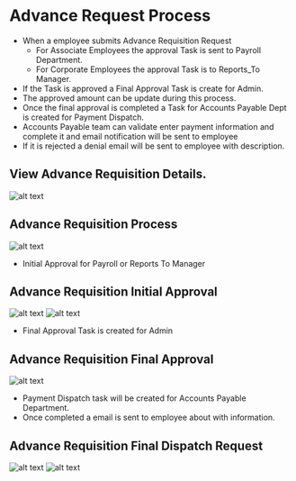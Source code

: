 Advance Request Process
=========
 - When a employee submits Advance Requisition Request 
    -  For Associate Employees the approval Task is sent to Payroll Department.
    -  For Corporate Employees the approval Task is to Reports_To Manager.
 - If the Task is approved a Final Approval Task is create for Admin.
 - The approved amount can be update during this process.
 - Once the final approval is completed a Task for Accounts Payable Dept is created for Payment Dispatch.
 - Accounts Payable team can validate enter payment information and complete it and email notification will be sent to employee
 - If it is rejected a denial  email will be sent to employee with description.

View Advance Requisition Details.
----
![alt text](../../images/expense/advance-request-details.png "Advance Requisition")


Advance Requisition Process
----
![alt text](../../images/expense/advance-form.png "Advance Requisition")

 - Initial Approval for Payroll or Reports To Manager

Advance Requisition Initial Approval
----
![alt text](../../images/expense/advancerequest-task.png "Advance Requisition")
![alt text](../../images/expense/advancerequest-task-1.png "Advance Requisition")

 - Final Approval Task is created for Admin

Advance Requisition Final Approval
----
![alt text](../../images/expense/final-approval-task.png "Advance Requisition")

 - Payment Dispatch task will be created for Accounts Payable Department.
 - Once completed a email is sent to employee about with information.

Advance Requisition Final Dispatch Request
----
![alt text](../../images/expense/payment-dispatch-task.png "Advance Requisition")
![alt text](../../images/expense/payment-dispatch-task-1.png "Advance Requisition")